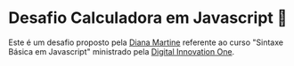 # Desafio Calculadora em Javascript 🧮

Este é um desafio proposto pela [Diana Martine](https://github.com/DianaMartine) referente ao curso "Sintaxe Básica em Javascript" ministrado pela [Digital Innovation One](https://digitalinnovation.one/).
